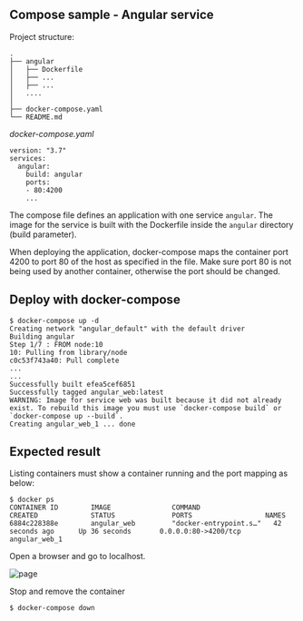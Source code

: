 ## Compose sample - Angular service

Project structure:
```
.
├── angular
│   ├── Dockerfile
│   ├── ...
│   ├── ...
│   ....
│   
├── docker-compose.yaml
└── README.md

```

_docker-compose.yaml_
```
version: "3.7"
services:
  angular:
    build: angular
    ports:
    - 80:4200
    ...

```
The compose file defines an application with one service `angular`. The image for the service is built with the Dockerfile inside the `angular` directory (build parameter).

When deploying the application, docker-compose maps the container port 4200 to port 80 of the host as specified in the file.
Make sure port 80 is not being used by another container, otherwise the port should be changed.


## Deploy with docker-compose

```
$ docker-compose up -d
Creating network "angular_default" with the default driver
Building angular
Step 1/7 : FROM node:10
10: Pulling from library/node
c0c53f743a40: Pull complete
...
...
Successfully built efea5cef6851
Successfully tagged angular_web:latest
WARNING: Image for service web was built because it did not already exist. To rebuild this image you must use `docker-compose build` or `docker-compose up --build`.
Creating angular_web_1 ... done
```


## Expected result

Listing containers must show a container running and the port mapping as below:
```
$ docker ps
CONTAINER ID        IMAGE               COMMAND                  CREATED             STATUS              PORTS                  NAMES
6884c228388e        angular_web         "docker-entrypoint.s…"   42 seconds ago      Up 36 seconds       0.0.0.0:80->4200/tcp   angular_web_1

```

Open a browser and go to localhost.

![page](https://github.com/aiordache/awesome-compose/blob/master/samples/angular/output.jpg)

Stop and remove the container

```
$ docker-compose down
```
